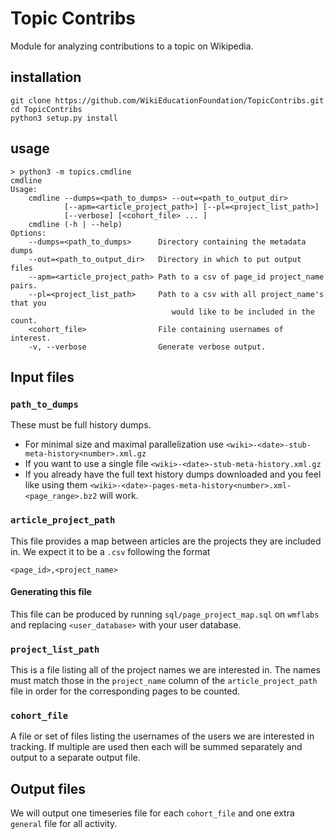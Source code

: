 # Topic Contribs #
Module for analyzing contributions to a topic on Wikipedia.

## installation ##

    git clone https://github.com/WikiEducationFoundation/TopicContribs.git
    cd TopicContribs
    python3 setup.py install

## usage ##

    > python3 -m topics.cmdline
    cmdline
    Usage:
        cmdline --dumps=<path_to_dumps> --out=<path_to_output_dir>
                [--apm=<article_project_path>] [--pl=<project_list_path>]
                [--verbose] [<cohort_file> ... ]
        cmdline (-h | --help)
    Options:
        --dumps=<path_to_dumps>      Directory containing the metadata dumps
        --out=<path_to_output_dir>   Directory in which to put output files
        --apm=<article_project_path> Path to a csv of page_id project_name pairs.
        --pl=<project_list_path>     Path to a csv with all project_name's that you
                                        would like to be included in the count.
        <cohort_file>                File containing usernames of interest.
        -v, --verbose                Generate verbose output.

## Input files ##
### `path_to_dumps` ###
These must be full history dumps.
- For minimal size and maximal parallelization use
  `<wiki>-<date>-stub-meta-history<number>.xml.gz`
- If you want to use a single file
  `<wiki>-<date>-stub-meta-history.xml.gz`
- If you already have the full text history dumps downloaded and you feel like
  using them `<wiki>-<date>-pages-meta-history<number>.xml-<page_range>.bz2`
  will work.

### `article_project_path` ###
This file provides a map between articles are the projects they are included in.
We expect it to be a `.csv` following the format

    <page_id>,<project_name>

#### Generating this file ####
This file can be produced by running `sql/page_project_map.sql` on `wmflabs`
and replacing `<user_database>` with your user database.


### `project_list_path` ###
This is a file listing all of the project names we are interested in. The
names must match those in the `project_name` column of the
`article_project_path` file in order for the corresponding pages to be counted.

### `cohort_file` ###
A file or set of files listing the usernames of the users we are interested in
tracking. If multiple are used then each will be summed separately and output
to a separate output file.

## Output files ##
We will output one timeseries file for each `cohort_file` and one extra
`general` file for all activity.
